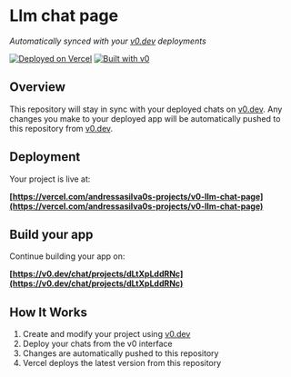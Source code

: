 # Llm chat page

*Automatically synced with your [v0.dev](https://v0.dev) deployments*

[![Deployed on Vercel](https://img.shields.io/badge/Deployed%20on-Vercel-black?style=for-the-badge&logo=vercel)](https://vercel.com/andressasilva0s-projects/v0-llm-chat-page)
[![Built with v0](https://img.shields.io/badge/Built%20with-v0.dev-black?style=for-the-badge)](https://v0.dev/chat/projects/dLtXpLddRNc)

## Overview

This repository will stay in sync with your deployed chats on [v0.dev](https://v0.dev).
Any changes you make to your deployed app will be automatically pushed to this repository from [v0.dev](https://v0.dev).

## Deployment

Your project is live at:

**[https://vercel.com/andressasilva0s-projects/v0-llm-chat-page](https://vercel.com/andressasilva0s-projects/v0-llm-chat-page)**

## Build your app

Continue building your app on:

**[https://v0.dev/chat/projects/dLtXpLddRNc](https://v0.dev/chat/projects/dLtXpLddRNc)**

## How It Works

1. Create and modify your project using [v0.dev](https://v0.dev)
2. Deploy your chats from the v0 interface
3. Changes are automatically pushed to this repository
4. Vercel deploys the latest version from this repository